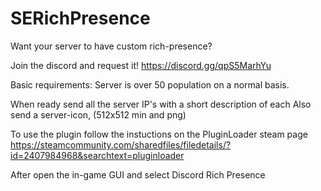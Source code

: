 # SERichPresence



Want your server to have custom rich-presence? 

Join the discord and request it!
https://discord.gg/qpS5MarhYu

Basic requirements:
Server is over 50 population on a normal basis.

When ready send all the server IP's with a short description of each
Also send a server-icon, (512x512 min and png)





To use the plugin follow the instuctions on the PluginLoader steam page
https://steamcommunity.com/sharedfiles/filedetails/?id=2407984968&searchtext=pluginloader

After open the in-game GUI and select Discord Rich Presence
